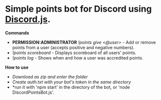 # Simple points bot for Discord using [Discord.js](https://github.com/discordjs/discord.js/). #

**Commands**
- **PERMISSION:ADMINISTRATOR** *!points give <@user> <amt> <reason>* - Add or remove points from a user (accepts positive and negative numbers).
- *!points scoreboard* - Displays scoreboard of all users' points.
- *!points log <user>* - Shows when and how a user was accredited points.

**How to use**
- *Download as zip and enter the folder*
- *Create auth.txt with your bot's token in the same directory*
- *run it with 'npm start' in the directory of the bot, or 'node DiscordPointsBot.js'.

